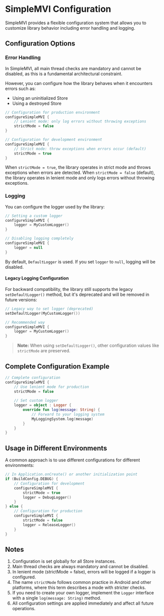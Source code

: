 # SimpleMVI Configuration

SimpleMVI provides a flexible configuration system that allows you to customize library behavior including error handling and logging.

## Configuration Options

### Error Handling

In SimpleMVI, all main thread checks are mandatory and cannot be disabled, as this is a fundamental architectural constraint.

However, you can configure how the library behaves when it encounters errors such as:

- Using an uninitialized Store
- Using a destroyed Store

```kotlin
// Configuration for production environment
configureSimpleMVI {
    // Lenient mode: only log errors without throwing exceptions
    strictMode = false
}

// Configuration for development environment
configureSimpleMVI {
    // Strict mode: throw exceptions when errors occur (default)
    strictMode = true
}
```

When `strictMode = true`, the library operates in strict mode and throws exceptions when errors are detected.
When `strictMode = false` (default), the library operates in lenient mode and only logs errors without throwing exceptions.

### Logging

You can configure the logger used by the library:

```kotlin
// Setting a custom logger
configureSimpleMVI {
    logger = MyCustomLogger()
}

// Disabling logging completely
configureSimpleMVI {
    logger = null
}
```

By default, `DefaultLogger` is used. If you set `logger` to `null`, logging will be disabled.

#### Legacy Logging Configuration

For backward compatibility, the library still supports the legacy `setDefaultLogger()` method, but it's deprecated and will be removed in future versions:

```kotlin
// Legacy way to set logger (deprecated)
setDefaultLogger(MyCustomLogger())

// Recommended way
configureSimpleMVI {
    logger = MyCustomLogger()
}
```

> **Note:** When using `setDefaultLogger()`, other configuration values like `strictMode` are preserved.

## Complete Configuration Example

```kotlin
// Complete configuration
configureSimpleMVI {
    // Use lenient mode for production
    strictMode = false
    
    // Set custom logger
    logger = object : Logger {
        override fun log(message: String) {
            // Forward to your logging system
            MyLoggingSystem.log(message)
        }
    }
}
```

## Usage in Different Environments

A common approach is to use different configurations for different environments:

```kotlin
// In Application.onCreate() or another initialization point
if (BuildConfig.DEBUG) {
    // Configuration for development
    configureSimpleMVI {
        strictMode = true
        logger = DebugLogger()
    }
} else {
    // Configuration for production
    configureSimpleMVI {
        strictMode = false
        logger = ReleaseLogger()
    }
}
```

## Notes

1. Configuration is set globally for all Store instances.
2. Main thread checks are always mandatory and cannot be disabled.
3. In lenient mode (strictMode = false), errors will be logged if a logger is configured.
4. The name `strictMode` follows common practice in Android and other platforms, where this term describes a mode with stricter checks.
5. If you need to create your own logger, implement the `Logger` interface with a single `log(message: String)` method.
6. All configuration settings are applied immediately and affect all future operations.